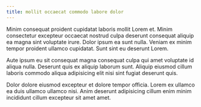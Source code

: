 ```yaml
---
title: mollit occaecat commodo labore dolor
---
```


Minim consequat proident cupidatat laboris mollit Lorem et. Minim consectetur excepteur occaecat nostrud culpa deserunt consequat aliquip ea magna sint voluptate irure. Dolor ipsum ea sunt nulla. Veniam ex minim tempor proident ullamco cupidatat. Sunt sint eu deserunt Lorem.

Aute ipsum eu sit consequat magna consequat culpa qui amet voluptate id aliqua nulla. Deserunt quis ex aliquip laborum sunt. Aliquip eiusmod cillum laboris commodo aliqua adipisicing elit nisi sint fugiat deserunt quis.

Dolor dolore eiusmod excepteur et dolore tempor officia. Lorem ex ullamco ea duis ullamco ullamco nisi. Anim deserunt adipisicing cillum enim minim incididunt cillum excepteur sit amet amet.
